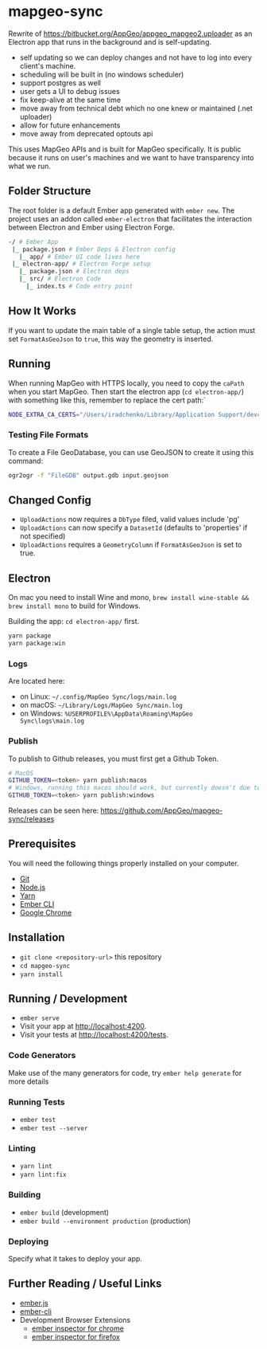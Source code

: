 # mapgeo-sync

Rewrite of https://bitbucket.org/AppGeo/appgeo_mapgeo2.uploader as an Electron app that runs in the background and is self-updating.

- self updating so we can deploy changes and not have to log into every client's machine.
- scheduling will be built in (no windows scheduler)
- support postgres as well
- user gets a UI to debug issues
- fix keep-alive at the same time
- move away from technical debt which no one knew or maintained (.net uploader)
- allow for future enhancements
- move away from deprecated optouts api

This uses MapGeo APIs and is built for MapGeo specifically. It is public because it runs on user's machines and
we want to have transparency into what we run.

## Folder Structure

The root folder is a default Ember app generated with `ember new`.
The project uses an addon called `ember-electron` that facilitates the interaction between Electron and Ember using Electron Forge.

```sh
-/ # Ember App
 |_ package.json # Ember Deps & Electron config
   |_ app/ # Ember UI code lives here
 |_ electron-app/ # Electron Forge setup
   |_ package.json # Electron deps
   |_ src/ # Electron Code
     |_ index.ts # Code entry point
```

## How It Works

If you want to update the main table of a single table setup, the action must set `FormatAsGeoJson` to `true`, this way the geometry is inserted.

## Running

When running MapGeo with HTTPS locally, you need to copy the `caPath` when you start MapGeo.
Then start the electron app (`cd electron-app/`) with something like this, remember to replace the cert path:`

```sh
NODE_EXTRA_CA_CERTS="/Users/iradchenko/Library/Application Support/devcert/certificate-authority/certificate.cert" yarn debug
```

### Testing File Formats

To create a File GeoDatabase, you can use GeoJSON to create it using this command:

```sh
ogr2ogr -f "FileGDB" output.gdb input.geojson
```

## Changed Config

- `UploadActions` now requires a `DbType` filed, valid values include 'pg'
- `UploadActions` can now specify a `DatasetId` (defaults to 'properties' if not specified)
- `UploadActions` requires a `GeometryColumn` if `FormatAsGeoJson` is set to true.

## Electron

On mac you need to install Wine and mono, `brew install wine-stable && brew install mono` to build for Windows.

Building the app: `cd electron-app/` first.

```sh
yarn package
yarn package:win
```

### Logs

Are located here:

- on Linux: `~/.config/MapGeo Sync/logs/main.log`
- on macOS: `~/Library/Logs/MapGeo Sync/main.log`
- on Windows: `%USERPROFILE%\AppData\Roaming\MapGeo Sync\logs\main.log`

### Publish

To publish to Github releases, you must first get a Github Token.

```sh
# MacOS
GITHUB_TOKEN=<token> yarn publish:macos
# Windows, running this macos should work, but currently doesn't due to a bug in the squirrel maker
GITHUB_TOKEN=<token> yarn publish:windows
```

Releases can be seen here: https://github.com/AppGeo/mapgeo-sync/releases

## Prerequisites

You will need the following things properly installed on your computer.

- [Git](https://git-scm.com/)
- [Node.js](https://nodejs.org/)
- [Yarn](https://yarnpkg.com/)
- [Ember CLI](https://ember-cli.com/)
- [Google Chrome](https://google.com/chrome/)

## Installation

- `git clone <repository-url>` this repository
- `cd mapgeo-sync`
- `yarn install`

## Running / Development

- `ember serve`
- Visit your app at [http://localhost:4200](http://localhost:4200).
- Visit your tests at [http://localhost:4200/tests](http://localhost:4200/tests).

### Code Generators

Make use of the many generators for code, try `ember help generate` for more details

### Running Tests

- `ember test`
- `ember test --server`

### Linting

- `yarn lint`
- `yarn lint:fix`

### Building

- `ember build` (development)
- `ember build --environment production` (production)

### Deploying

Specify what it takes to deploy your app.

## Further Reading / Useful Links

- [ember.js](https://emberjs.com/)
- [ember-cli](https://ember-cli.com/)
- Development Browser Extensions
  - [ember inspector for chrome](https://chrome.google.com/webstore/detail/ember-inspector/bmdblncegkenkacieihfhpjfppoconhi)
  - [ember inspector for firefox](https://addons.mozilla.org/en-US/firefox/addon/ember-inspector/)

